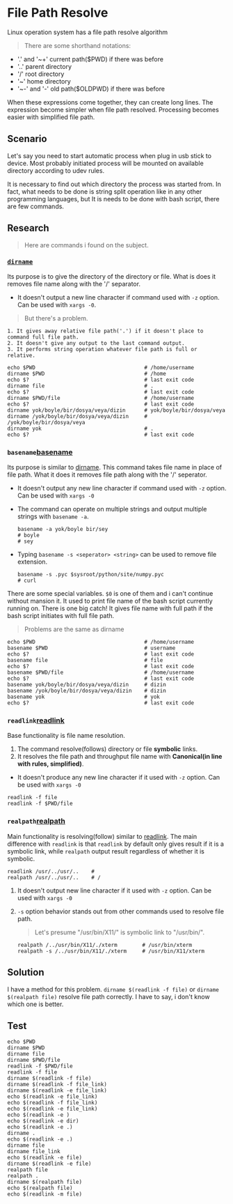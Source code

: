 # File Path Resolve

Linux operation system has a file path resolve algorithm

> There are some shorthand notations:

- '.' and '~+' current path($PWD) if there was before
- '..' parent directory
- '/' root directory
- '~' home directory
- '~-' and '-' old path($OLDPWD) if there was before

When these expressions come together, they can create long lines.
The expression become simpler when file path resolved.
Processing becomes easier with simplified file path.

## Scenario

Let's say you need to start automatic process when plug in usb stick to device.
Most probably initiated process will be mounted on available directory according to udev rules.

It is necessary to find out which directory the process was started from.
In fact, what needs to be done is string split operation like in any other programming languages, but It is needs to be done with bash script, there are few commands.

## Research

> Here are commands i found on the subject.

### [`dirname`][dirname]

Its purpose is to give the directory of the directory or file.
What is does it removes file name along with the '/' separator.

- It doesn't output a new line character if command used with `-z` option. 
Can be used with `xargs -0`.

> But there's a problem.

    1. It gives away relative file path('.') if it doesn't place to command full file path.
    2. It doesn't give any output to the last command output.
    3. It performs string operation whatever file path is full or relative.

``` shell
echo $PWD                                   # /home/username
dirname $PWD                                # /home
echo $?                                     # last exit code
dirname file                                # .
echo $?                                     # last exit code
dirname $PWD/file                           # /home/username
echo $?                                     # last exit code
dirname yok/boyle/bir/dosya/veya/dizin      # yok/boyle/bir/dosya/veya
dirname /yok/boyle/bir/dosya/veya/dizin     # /yok/boyle/bir/dosya/veya
dirname yok                                 # .
echo $?                                     # last exit code
```

### `basename`[basename]

Its purpose is similar to [dirname](DosyaYolu.md#dirname). This command takes file name in place of file path.
What it does it removes file path along with the '/' seperator.

- It doesn't output any new line character if command used with `-z` option.
Can be used with `xargs -0`
- The command can operate on multiple strings and output multiple strings with `basename -a`.

    ``` shell
    basename -a yok/boyle bir/sey
    # boyle
    # sey
    ```

- Typing `basename -s <seperator> <string>` can be used to remove file extension.

    ``` shell
    basename -s .pyc $sysroot/python/site/numpy.pyc
    # curl
    ```

There are some special variables. `$0` is one of them and i can't continue without mansion it. It used to print file name of the bash script currently running on.
There is one big catch! It gives file name with full path if the bash script initiates with full file path.

> Problems are the same as dirname

``` shell
echo $PWD                                   # /home/username
basename $PWD                               # username
echo $?                                     # last exit code
basename file                               # file
echo $?                                     # last exit code
basename $PWD/file                          # /home/username
echo $?                                     # last exit code
basename yok/boyle/bir/dosya/veya/dizin     # dizin
basename /yok/boyle/bir/dosya/veya/dizin    # dizin
basename yok                                # yok
echo $?                                     # last exit code
```

### `readlink`[readlink]

Base functionality is file name resolution.

1. The command resolve(follows) directory or file **symbolic** links.
2. It resolves the file path and throughput file name with **Canonical(in line with rules, simplified)**.

- It doesn't produce any new line character if it used with `-z` option. Can be used with `xargs -0`

```shell
readlink -f file
readlink -f $PWD/file
```

### `realpath`[realpath]

Main functionality is resolving(follow) similar to [readlink](DosyaYolu.md#readlink).
The main difference with `readlink` is that `readlink` by default only gives result 
if it is a symbolic link, while `realpath` output result regardless of whether it is symbolic.

``` shell
readlink /usr/../usr/..    #
realpath /usr/../usr/..    # /
```

1. It doesn't output new line character if it used with `-z` option. Can be used with `xargs -0`
2. `-s` option behavior stands out from other commands used to resolve file path.

    > Let's presume "/usr/bin/X11/" is symbolic link to "/usr/bin/".

    ``` shell
    realpath /../usr/bin/X11/./xterm        # /usr/bin/xterm
    realpath -s /../usr/bin/X11/./xterm     # /usr/bin/X11/xterm
    ```



## Solution

I have a method for this problem. 
`dirname $(readlink -f file)` or `dirname $(realpath file)` resolve file path correctly.
I have to say, i don't know which one is better.

## Test

``` shell
echo $PWD
dirname $PWD
dirname file
dirname $PWD/file
readlink -f $PWD/file
readlink -f file
dirname $(readlink -f file)
dirname $(readlink -f file_link)
dirname $(readlink -e file_link)
echo $(readlink -e file_link)
echo $(readlink -f file_link)
echo $(readlink -e file_link)
echo $(readlink -e )
echo $(readlink -e dir)
echo $(readlink -e .)
dirname .
echo $(readlink -e .)
dirname file
dirname file_link
echo $(readlink -e file)
dirname $(readlink -e file)
realpath file
realpath .
dirname $(realpath file)
echo $(realpath file)
echo $(readlink -m file)
```

[dirname]: <https://linux.die.net/man/1/dirname>
[basename]: <https://linux.die.net/man/1/basename>
[readlink]: <https://man7.org/linux/man-pages/man1/readlink.1.html>
[realpath]: <https://man7.org/linux/man-pages/man3/realpath.3.html>
